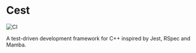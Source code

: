 Cest
====

![CI](https://github.com/cegonse/cest/workflows/CI/badge.svg?branch=master)

A test-driven development framework for C++ inspired by Jest, RSpec and Mamba.
